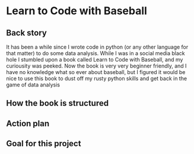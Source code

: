 # Learn to Code with Baseball

## Back story
It has been a while since I wrote code in python (or any other language for that matter) to do some data analysis. While I was in a social media black hole I stumbled upon a book called Learn to Code with Baseball, and my curiousity was peeked.
Now the book is very very beginner friendly, and I have no knowledge what so ever about baseball, but I figured it would be nice to use this book to dust off my rusty python skills and get back in the game of data analysis

## How the book is structured

## Action plan

## Goal for this project
